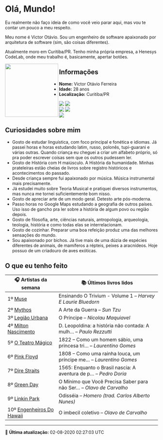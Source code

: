 # Olá, Mundo!

Eu realmente não faço ideia de como você veio parar aqui, mas vou te contar um pouco a meu respeito.

Meu nome é Victor Otávio. Sou um engenheiro de software apaixonado por arquitetura de software (sim, são coisas diferentes).

Atualmente moro em Curitiba/PR. Tenho minha própria empresa, a Henesys CodeLab, onde meu trabalho é, basicamente, apertar botões.

<img align="left" src="https://github.com/vctrtvfrrr/vctrtvfrrr/raw/master/octocat.png" alt="" width="175" />

## Informações

- **Nome:** Victor Otávio Ferreira
- **Idade:** 28 anos
- **Localização:** Curitiba/PR

[![](https://img.shields.io/badge/LinkedIn-victorotavio-blue)](https://www.linkedin.com/in/victorotavio/) [![](https://img.shields.io/badge/Twitter-@vctrtvfrrr-blue)](https://twitter.com/vctrtvfrrr)  
[![](https://img.shields.io/badge/GitHub-vctrtvfrrr-24292e)](https://github.com/vctrtvfrrr) [![](https://img.shields.io/badge/GitLab-vctrtvfrrr-ec5d16)](https://gitlab.com/vctrtvfrrr)  
[![](https://img.shields.io/badge/Email-victor@otavioferreira.com.br-red)](mailto:victor@otavioferreira.com.br)  

## Curiosidades sobre mim

-   Gosto de estudar linguística, com foco principal e fonética e idiomas. Já passei horas e horas estudando latim, russo, polonês, tupi-guarani e várias outras. Quando criança eu cheguei a criar um alfabeto próprio, só pra poder escrever coisas sem que os outros pudessem ler.
-   Gosto de História com H maiúsculo. A História da humanidade. Minhas prateleiras estão cheias de livros sobre registro históricos e acontecimentos do passado.
-   Desde criança sempre fui apaixonado por música. Música instrumental mais precisamente.
-   Já estudei muito sobre Teoria Musical e pratiquei diversos instrumentos, mas nunca me tornei suficientemente bom nisso.
-   Gosto de apreciar arte de um modo geral. Detesto arte pós-moderna.
-   Passo horas no Google Maps estudando a geografia de outros países. Uso isso de gancho pra ler sobre a história de algum povo ou região depois.
-   Gosto de filosofia, arte, ciências naturais, antropologia, arqueologia, teologia, história e como todas elas se interrelacionam.
-   Gosto de cozinhar. Preparar uma boa refeição produz uma das melhores sensações do mundo.
-   Sou apaixonado por bichos. Já tive mais de uma dúzia de espécies diferentes de animais, de mamiferos a répteis, peixes a aracnídeos. Hoje possuo de um criadouro de aves exóticas.


## O que eu tenho feito

|                            🎧 Artistas da semana                             |                      📚 Últimos livros lidos                      |
|------------------------------------------------------------------------------|-------------------------------------------------------------------|
| 1º [Muse](https://www.last.fm/music/Muse)                                    | Ensinando O Trivium - Volume 1	–	_Harvey E Laurie Bluedorn_         |
| 2º [Mythos](https://www.last.fm/music/Mythos)                                | A Arte da Guerra	–	_Sun Tzu_                                        |
| 3º [Legião Urbana](https://www.last.fm/music/Legi%C3%A3o+Urbana)             | O Príncipe	–	_Nicolau Maquiavel_                                    |
| 4º [Milton Nascimento](https://www.last.fm/music/Milton+Nascimento)          | D. Leopoldina: a história não contada: A mulh…	–	_Paulo Rezzutti_   |
| 5º [O Teatro Mágico](https://www.last.fm/music/O+Teatro+M%C3%A1gico)         | 1822 – Como um homem sábio, uma princesa tri…	–	_Laurentino Gomes_  |
| 6º [Pink Floyd](https://www.last.fm/music/Pink+Floyd)                        | 1808 – Como uma rainha louca, um príncipe me…	–	_Laurentino Gomes_  |
| 7º [Dire Straits](https://www.last.fm/music/Dire+Straits)                    | 1565: Enquanto o Brasil nascia: A aventura de p…	–	_Pedro Doria_    |
| 8º [Green Day](https://www.last.fm/music/Green+Day)                          | O Mínimo que Você Precisa Saber para não Ser…	–	_Olavo de Carvalho_ |
| 9º [Linkin Park](https://www.last.fm/music/Linkin+Park)                      | Odisséia	–	_Homero (trad. Carlos Alberto Nunes)_                    |
| 10º [Engenheiros Do Hawaii](https://www.last.fm/music/Engenheiros+Do+Hawaii) | O imbecil coletivo	–	_Olavo de Carvalho_                            |


---

🚀 **Última atualização:** 02-08-2020 02:27:03 UTC